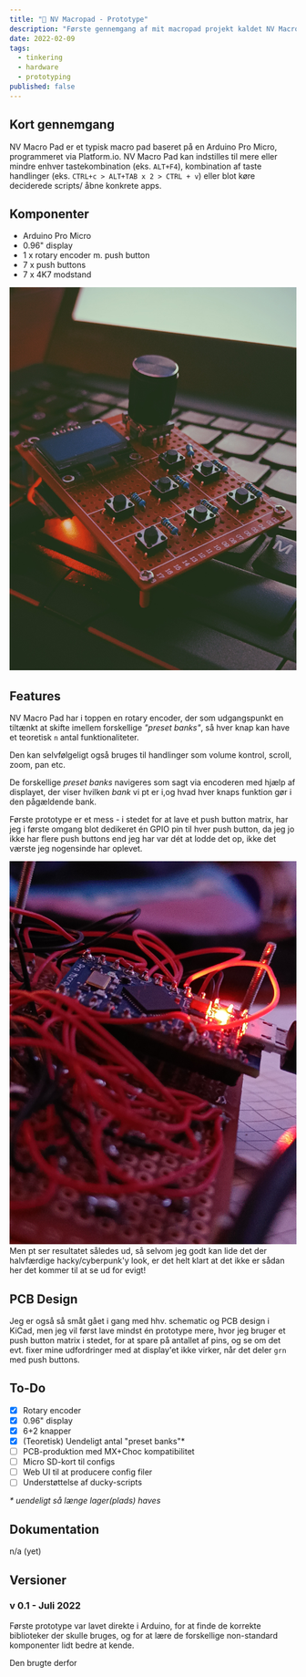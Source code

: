 ```yaml
---
title: "🤖 NV Macropad - Prototype"
description: "Første gennemgang af mit macropad projekt kaldet NV Macropad."
date: 2022-02-09
tags:
  - tinkering
  - hardware
  - prototyping
published: false
---
```


## Kort gennemgang

NV Macro Pad er et typisk macro pad baseret på en Arduino Pro Micro, programmeret via Platform.io. NV Macro Pad kan indstilles til mere eller mindre enhver tastekombination (eks. `ALT+F4`), kombination af taste handlinger (eks. `CTRL+c > ALT+TAB x 2 > CTRL + v`) eller blot køre deciderede scripts/ åbne konkrete apps.

## Komponenter

- Arduino Pro Micro
- 0.96" display
- 1 x rotary encoder m. push button
- 7 x push buttons
- 7 x 4K7 modstand

![Første prototype](nvmacropad.jpg)

## Features

NV Macro Pad har i toppen en rotary encoder, der som udgangspunkt en tiltænkt at skifte imellem forskellige _"preset banks"_, så hver knap kan have et teoretisk `n` antal funktionaliteter.

Den kan selvfølgeligt også bruges til handlinger som volume kontrol, scroll, zoom, pan etc.

De forskellige _preset banks_ navigeres som sagt via encoderen med hjælp af displayet, der viser hvilken _bank_ vi pt er i,og hvad hver knaps funktion gør i den pågældende bank.

Første prototype er et mess - i stedet for at lave et push button matrix, har jeg i første omgang blot dedikeret én GPIO pin til hver push button, da jeg jo ikke har flere push buttons end jeg har var dét at lodde det op, ikke det værste jeg nogensinde har oplevet.

![v 0.1](wirehell.jpg)
Men pt ser resultatet således ud, så selvom jeg godt kan lide det der halvfærdige hacky/cyberpunk'y look, er det helt klart at det ikke er sådan her det kommer til at se ud for evigt!

## PCB Design

Jeg er også så småt gået i gang med hhv. schematic og PCB design i KiCad, men jeg vil først lave mindst én prototype mere, hvor jeg bruger et push button matrix i stedet, for at spare på antallet af pins, og se om det evt. fixer mine udfordringer med at display'et ikke virker, når det deler `grn` med push buttons.

## To-Do

- [x] Rotary encoder
- [x] 0.96" display
- [x] 6+2 knapper
- [x] (Teoretisk) Uendeligt antal "preset banks"\*
- [ ] PCB-produktion med MX+Choc kompatibilitet
- [ ] Micro SD-kort til configs
- [ ] Web UI til at producere config filer
- [ ] Understøttelse af ducky-scripts

_\* uendeligt så længe lager(plads) haves_

## Dokumentation

n/a (yet)

## Versioner

### v 0.1 - Juli 2022

Første prototype var lavet direkte i Arduino, for at finde de korrekte biblioteker der skulle bruges, og for at lære de forskellige non-standard komponenter lidt bedre at kende.

Den brugte derfor
